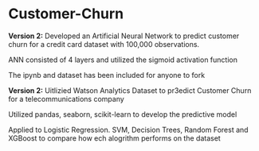 # Customer-Churn

<b>Version 2:</b> Developed an Artificial Neural Network to predict customer churn for a credit card dataset with 100,000 observations. 

ANN consisted of 4 layers and utilized the sigmoid activation function

The ipynb and dataset has been included for anyone to fork

<b>Version 2:</b> Uitlizied Watson Analytics Dataset to pr3edict Customer Churn for a telecommunications company

Utilized pandas, seaborn, scikit-learn to develop the predictive model

Applied to Logistic Regression. SVM, Decision Trees, Random Forest and XGBoost to compare how ech alogrithm performs on the dataset
